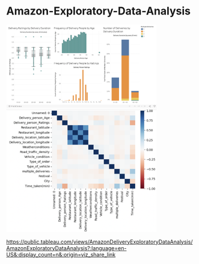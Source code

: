 # Amazon-Exploratory-Data-Analysis

<img src = "Amazon_EDA_dashboard.png" width="400"> <img src = "Corr_heatmap.png" width="400">



https://public.tableau.com/views/AmazonDeliveryExploratoryDataAnalysis/AmazonExploratoryDataAnalysis?:language=en-US&:display_count=n&:origin=viz_share_link

